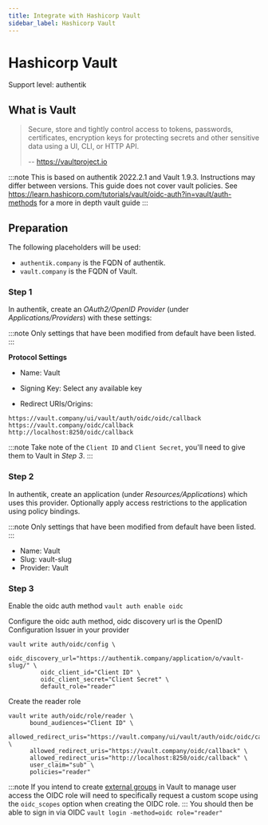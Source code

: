 ```yaml
---
title: Integrate with Hashicorp Vault
sidebar_label: Hashicorp Vault
---
```


# Hashicorp Vault

<span class="badge badge--primary">Support level: authentik</span>

## What is Vault

> Secure, store and tightly control access to tokens, passwords, certificates, encryption keys for protecting secrets and other sensitive data using a UI, CLI, or HTTP API.
>
> -- https://vaultproject.io

:::note
This is based on authentik 2022.2.1 and Vault 1.9.3. Instructions may differ between versions. This guide does not cover vault policies. See https://learn.hashicorp.com/tutorials/vault/oidc-auth?in=vault/auth-methods for a more in depth vault guide
:::

## Preparation

The following placeholders will be used:

-   `authentik.company` is the FQDN of authentik.
-   `vault.company` is the FQDN of Vault.

### Step 1

In authentik, create an _OAuth2/OpenID Provider_ (under _Applications/Providers_) with these settings:

:::note
Only settings that have been modified from default have been listed.
:::

**Protocol Settings**

-   Name: Vault
-   Signing Key: Select any available key

-   Redirect URIs/Origins:

```
https://vault.company/ui/vault/auth/oidc/oidc/callback
https://vault.company/oidc/callback
http://localhost:8250/oidc/callback
```

:::note
Take note of the `Client ID` and `Client Secret`, you'll need to give them to Vault in _Step 3_.
:::

### Step 2

In authentik, create an application (under _Resources/Applications_) which uses this provider. Optionally apply access restrictions to the application using policy bindings.

:::note
Only settings that have been modified from default have been listed.
:::

-   Name: Vault
-   Slug: vault-slug
-   Provider: Vault

### Step 3

Enable the oidc auth method
`vault auth enable oidc`

Configure the oidc auth method, oidc discovery url is the OpenID Configuration Issuer in your provider

```
vault write auth/oidc/config \
         oidc_discovery_url="https://authentik.company/application/o/vault-slug/" \
         oidc_client_id="Client ID" \
         oidc_client_secret="Client Secret" \
         default_role="reader"
```

Create the reader role

```
vault write auth/oidc/role/reader \
      bound_audiences="Client ID" \
      allowed_redirect_uris="https://vault.company/ui/vault/auth/oidc/oidc/callback" \
      allowed_redirect_uris="https://vault.company/oidc/callback" \
      allowed_redirect_uris="http://localhost:8250/oidc/callback" \
      user_claim="sub" \
      policies="reader"
```
:::note
If you intend to create [external groups](https://developer.hashicorp.com/vault/tutorials/auth-methods/oidc-auth#create-an-external-vault-group) in Vault to manage user access the OIDC role will need to specifically request a custom scope using the `oidc_scopes` option when creating the OIDC role.
:::
You should then be able to sign in via OIDC
`vault login -method=oidc role="reader"`
